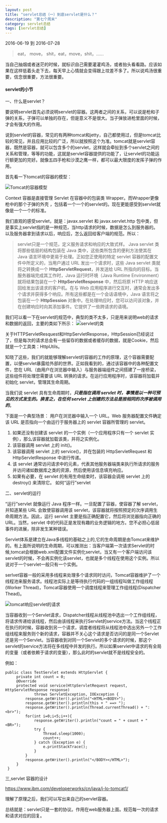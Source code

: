```yaml
---
layout: post
title: "servlet总结（一）到底servlet是什么？"
description: "第七个周末"
category: servlet总结
tags: [servlet总结]
---
```

2016-06-19 到 2016-07-28    
> eat， move， shit，eat，move，shit，......      
>
  当自己抽烟或者迷茫的时候，就标识自己需要灌灌鸡汤，或者抬头看看路。应该如果在这样低着头走下去，每天早上心情就会变得跟上坟差不多了。所以说鸡汤很重要，信念很重要，方法很重要。      
  

####  servlet的小节
一、什么是servlet？

要说明servlet首先必须说明servlet的容器。这两者之间的关系，可以说是枪和子弹的关系，子弹可以单独的存在，但是意义不是很大。当子弹放进枪里面的时候，才会有强大的作用。

说到servlet的容器，常见的有两种tomcat和jetty，自己都使用过，但是tomcat比较的常见，并且应用比较的广泛，所以就按照这个为准。tomcat就是servlet容器，既然是容器，就可以包含多个的servlet，这样就会牵扯到多个servlet之间的关系和管理，等等的功能，这就是servlet容器提供的功能了，让servlet的功能运行额更加的完好。就像五四手枪和沙漠之鹰一样，都可以最大限度的发挥子弹的作用。

首先看一下tomcat的容器的模型：

![Tomcat的容器模型](http://7xtrwx.com1.z0.glb.clouddn.com/8d39ca9070d4bb62c93bb8589fb2d61e.png)

Context 容器是直接管理 Servlet 在容器中的包装类 Wrapper。而Wrapper更像枪中的那个子弹的外壳
，包括着一个一个的servlet的。现在更能感受到servlet就像是一个一个的标准。

我们直观的感受servlet，就是：javax.servlet 和 javax.servlet.http 包中类，但是事实上servlet指的是一种规范，当http请求的时候，数据是怎么到服务器的。以及服务器拿到请求以后，响应后，怎么返回给客户端的规范。所以：

> servlet只是一个规范，定义服务请求和响应的大致式样。
> Java servlet 类将那些低层的结构包装在 Java 类中，这些类所包含的便利方法使其在 Java 语言环境中更易于处理。正如您正使用的特定 servlet 容器的配置文件中所定义的，当用户通过 URL 发出一个请求时，这些 Java servlet 类就将之转换成一个 **HttpServletRequest**，并发送给 URL 所指向的目标。当服务器端完成其工作时，Java 运行时环境（Java Runtime Environment）就将结果包装在一个 **HttpServletResponse** 中，然后将原 HTTP 响应送回给发出该请求的客户机。在与 Web 应用程序进行交互时，通常会发出多个请求并获得多个响应。所有这些都是在一个会话语境中，Java 语言将之包装在一个 **HttpSession** 对象中。在处理响应时，您可以访问该对象，并在创建响应时向其添加事件。它提供了一些跨请求的语境。

我们可以看一下在servlet的规范中，典型的类不太多，只是用来说明web的请求和数据的返回，主要的类如下所示：
![servlet的类](http://7xtrwx.com1.z0.glb.clouddn.com/b1ec039b96f85df5bef3c9f8d28ea2af.png)

关于HTTPServletResquest和HttpServletResponse，HttpSession已经说过了，但是每次的请求总会有一些留存的数据或者缓存的数据，就是Cookie，然后就是一个工具类：HttpUtils。

知晓了这些，我们的就能够理解servlet的容器的工作的原理，这个容器需要配置，以便servlet暴露给外部的世界。正如我看到的，通过该容器中的各种配置文件，您在 URL（由用户在浏览器中输入）与服务器端组件之间搭建了一座桥梁，这些组件将处理您需要该 URL 转换的请求。在运行应用程序时，该容器将加载并初始化 servlet，管理其生命周期。  

当我们说 servlet 具有生命周期时，***只是指在调用 servlet 时，事情是以一种可预见的方式发生的。换言之，在任何 servlet 上创建的方法总是按相同的次序被调用的***。

下面是一个典型场景：
用户在浏览器中输入一个 URL。Web 服务器配置文件确定该 URL 是否指向一个由运行于服务器上的 servlet 容器所管理的 servlet。
1. 如果还没有创建该 servlet 的一个实例（一个应用程序只有一个 servlet 实例），那么该容器就加载该类，并将之实例化。
2. 该容器调用 servlet 上的 init()。
3. 该容器调用 servlet 上的 service()，并在包装的 HttpServletRequest 和 HttpServletResponse 中进行传递。
4. 该 servlet 通常访问请求中的元素，代表其他服务器端类来执行所请求的服务并访问诸如数据库之类的资源，然后使用该信息填充响应。
5. 如果有必要，在 servlet 的有用生命结束时，该容器会调用 servlet 上的 destroy() 来清除它。
如何“运行”servlet

二、servlet的运行

“运行”servlet 就像运行 Java 程序一样。一旦配置了容器，使容器了解 servlet，并知道某些 URL 会致使容器调用该 servlet，该容器就将按照预定的次序调用生命周期方法。因此，运行 servlet 主要是指正确配置它，然后将浏览器指向正确的 URL。当然，servlet 中的代码正是发现有趣的业务逻辑的地方。您不必担心低层事件的进展，除非发生某种错误。

Servlet体系是建立在Java多线程的基础之上的,它的生命周期是由Tomcat来维护的。有上面所说明的生命周期，可以推测出：当客户端第一次请求Servlet的时候,tomcat会根据web.xml配置文件实例化servlet，当又有一个客户端访问该servlet的时候，不会再实例化该servlet，也就是多个线程在使用这个实例。所以说对于一个servlet一般只有一个实例。

 serlvet容器一般的采用多线程来处理多个请求同时访问，Tomcat容器维护了一个线程池来服务请求。线程池实际上是等待执行代码的一组线程叫做工作组线程(Worker Thread)，Tomcat容器使用一个调度线程来管理工作组线程(Dispatcher Thead)。

![tomcat响应servlet的请求](http://7xtrwx.com1.z0.glb.clouddn.com/4aae4c597bf5aa9e37f573b370a26079.png)

当容器收到一个Servlet请求，Dispatcher线程从线程池中选出一个工作组线程，将请求传递给该线程，然后由该线程来执行Servlet的service方法。当这个线程正在执行的时候，容器收到另一个请求，调度者线程将从线程池中选出另外一个工作组线程来服务则个新的请求，容器并不关心这个请求是否访问的是同一个Servlet还是另一个Servlet。当容器收到对同一个Servlet的多个请求的时候，那这个servlet的service方法将在多线程中并发的执行。所以如果servlet中请求的有全局的变量（或者依赖于请求的变量），那么此时的servlet就不是线程安全的。

例如：   

~~~
public class TestServlet extends HttpServlet {
     private int count = 0;  
     @Override
     protected void service(HttpServletRequest request, HttpServletResponse response)
             throws ServletException, IOException {
         response.getWriter().println("<HTML><BODY>");
         response.getWriter().println(this + " ==> ");
         response.getWriter().println(Thread.currentThread() + ": <br>");
         for(int i=0;i<5;i++){
             response.getWriter().println("count = " + count + "<BR>");
             try {
                 Thread.sleep(1000);  
                 count++;  
             } catch (Exception e) {
                 e.printStackTrace();
             }
         }
         response.getWriter().println("</BODY></HTML>");
     }
 }
~~~  


三,servlet 容器的设计

https://www.ibm.com/developerworks/cn/java/j-lo-tomcat1/   

理解了原理之后，我们可以写出来自己的servlet容器。

总结就是：servlet只是一套的协议。作用在web服务器上面。规范每一次的请求和请求对应的回复。
